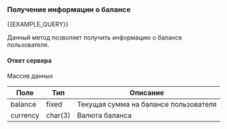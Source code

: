 ### Получение информации о балансе
{{EXAMPLE_QUERY}}

Данный метод позволяет получить информацию о балансе пользователя. 



#### Ответ сервера
Массив данных

Поле     | Тип     | Описание
---------|---------|-------------
balance  | fixed   | Текущая сумма на балансе пользователя
currency | char(3) | Валюта баланса
